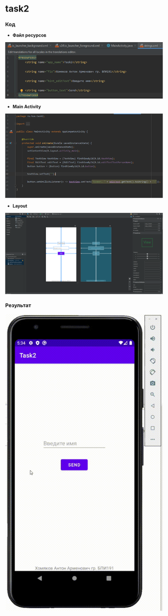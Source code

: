 # task2
### Код 

* **Файл ресурсов**

![img1](https://github.com/antonkhmv/android_dz/blob/main/task2/img/str.png)

* **Main Activity**

![img1](https://github.com/antonkhmv/android_dz/blob/main/task2/img/code.png)

* **Layout**

![img2](https://github.com/antonkhmv/android_dz/blob/main/task2/img/lay.png)
 
### Результат

![res](https://github.com/antonkhmv/android_dz/blob/main/task2/img/res.gif)
